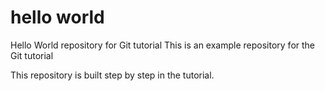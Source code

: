 # hello world
Hello World repository for Git tutorial
This is an example repository for the Git tutorial

This repository is built step by step in the tutorial.